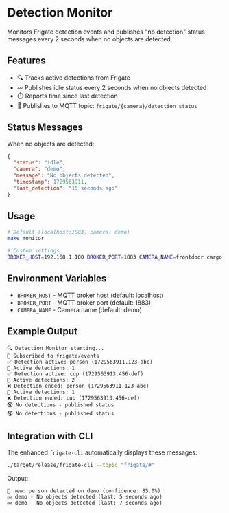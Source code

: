 # Detection Monitor

Monitors Frigate detection events and publishes "no detection" status messages every 2 seconds when no objects are detected.

## Features

- 🔍 Tracks active detections from Frigate
- 💤 Publishes idle status every 2 seconds when no objects detected
- ⏱️ Reports time since last detection
- 📡 Publishes to MQTT topic: `frigate/{camera}/detection_status`

## Status Messages

When no objects are detected:
```json
{
  "status": "idle",
  "camera": "demo",
  "message": "No objects detected",
  "timestamp": 1729563911,
  "last_detection": "15 seconds ago"
}
```

## Usage

```bash
# Default (localhost:1883, camera: demo)
make monitor

# Custom settings
BROKER_HOST=192.168.1.100 BROKER_PORT=1883 CAMERA_NAME=frontdoor cargo run --release
```

## Environment Variables

- `BROKER_HOST` - MQTT broker host (default: localhost)
- `BROKER_PORT` - MQTT broker port (default: 1883)
- `CAMERA_NAME` - Camera name (default: demo)

## Example Output

```
🔍 Detection Monitor starting...
📡 Subscribed to frigate/events
✅ Detection active: person (1729563911.123-abc)
🎯 Active detections: 1
✅ Detection active: cup (1729563913.456-def)
🎯 Active detections: 2
❌ Detection ended: person (1729563911.123-abc)
🎯 Active detections: 1
❌ Detection ended: cup (1729563913.456-def)
🔇 No detections - published status
🔇 No detections - published status
```

## Integration with CLI

The enhanced `frigate-cli` automatically displays these messages:

```bash
./target/release/frigate-cli --topic "frigate/#"
```

Output:
```
🎯 new: person detected on demo (confidence: 85.0%)
💤 demo - No objects detected (last: 5 seconds ago)
💤 demo - No objects detected (last: 7 seconds ago)
```
